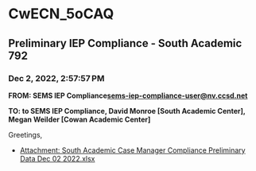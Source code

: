 # CwECN_5oCAQ
## Preliminary IEP Compliance - South Academic 792
### Dec 2, 2022, 2:57:57 PM
**FROM: SEMS IEP Compliance<sems-iep-compliance-user@nv.ccsd.net>**

**TO: to SEMS IEP Compliance, David Monroe [South Academic Center], Megan Weilder [Cowan Academic Center]**


Greetings, 





* [Attachment: South Academic Case Manager Compliance Preliminary Data Dec 02 2022.xlsx](CwECN_5oCAQ-attachment-1.xlsx)
